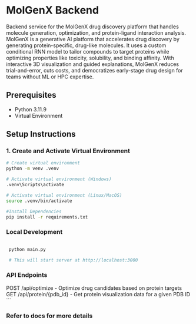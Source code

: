 # MolGenX Backend

Backend service for the MolGenX drug discovery platform that handles molecule generation, optimization, and protein-ligand interaction analysis.
MolGenX is a generative AI platform that accelerates drug discovery by generating protein-specific, drug-like molecules. It uses a custom conditional RNN model to tailor compounds to target proteins while optimizing properties like toxicity, solubility, and binding affinity. With interactive 3D visualization and guided explanations, MolGenX reduces trial-and-error, cuts costs, and democratizes early-stage drug design for teams without ML or HPC expertise.

## Prerequisites

- Python 3.11.9
- Virtual Environment

## Setup Instructions

### 1. Create and Activate Virtual Environment

```bash
# Create virtual environment
python -m venv .venv

# Activate virtual environment (Windows)
.venv\Scripts\activate

# Activate virtual environment (Linux/MacOS)
source .venv/bin/activate

#Install Dependencies 
pip install -r requirements.txt

```

### Local Development

```bash

 python main.py

 # This will start server at http://localhost:3000

```

### API Endpoints
POST /api/optimize - Optimize drug candidates based on protein targets </br>
GET /api/protein/{pdb_id} - Get protein visualization data for a given PDB ID </br>
    ```
### Refer to docs for more details
